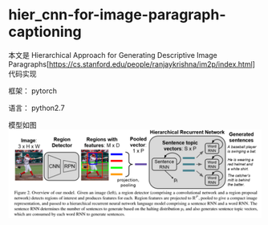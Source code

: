# hier_cnn-for-image-paragraph-captioning
本文是 Hierarchical Approach for Generating Descriptive Image Paragraphs[https://cs.stanford.edu/people/ranjaykrishna/im2p/index.html] 代码实现<bt>
  
  
框架： pytorch
  
  
语言： python2.7


模型如图 ![model.jpg](https://github.com/jack1yang/image-paragraph-captioning/blob/master/photos/model.png)


